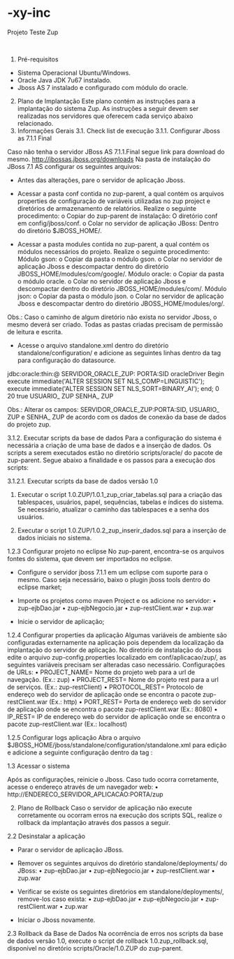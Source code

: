 # -xy-inc
Projeto Teste Zup


 
1.	Pré-requisitos
-	Sistema Operacional Ubuntu/Windows.
-	Oracle Java JDK 7u67 instalado.
-	Jboss AS 7 instalado e configurado com módulo do oracle. 
2.	Plano de Implantação
Este plano contém as instruções para a implantação do sistema Zup. 
As instruções a seguir devem ser realizadas nos servidores que oferecem cada serviço abaixo relacionado.
3.	Informações Gerais
3.1.	Check list de execução
3.1.1.	Configurar Jboss as 7.1.1 Final

Caso não tenha o servidor JBoss AS 7.1.1.Final segue link para download do mesmo.
http://jbossas.jboss.org/downloads
Na pasta de instalação do JBoss 7.1 AS configurar os seguintes arquivos:
-	Antes das alterações, pare o servidor de aplicação Jboss.
-	Acessar a pasta conf contida no zup-parent, a qual contém os arquivos properties de configuração de variáveis utilizadas no zup project e diretórios de armazenamento de relatórios. Realize o seguinte procedimento:
o	Copiar do zup-parent de instalação: 
O diretório conf em config/jboss/conf.
o	Colar no servidor de aplicação JBoss:
Dentro do diretório $JBOSS_HOME/.

-	Acessar a pasta modules contida no zup-parent, a qual contém os módulos necessários do projeto. Realize o seguinte procedimento:
	Módulo gson:
o	Copiar da pasta o módulo gson.
o	Colar no servidor de aplicação Jboss e descompactar dentro do diretório JBOSS_HOME/modules/com/google/.
Módulo oracle:
o	Copiar da pasta o módulo oracle.
o	Colar no servidor de aplicação Jboss e descompactar dentro do diretório JBOSS_HOME/modules/com/.
Módulo json:
o	Copiar da pasta o módulo json.
o	Colar no servidor de aplicação Jboss e descompactar dentro do diretório JBOSS_HOME/modules/org/.

	
Obs.: Caso o caminho de algum diretório não exista no servidor Jboss, o mesmo deverá ser criado. Todas as pastas criadas precisam de permissão de leitura e escrita.
-	Acesse o arquivo standalone.xml dentro do diretório standalone/configuration/ e adicione as seguintes linhas dentro da tag <datasources></datasources> para configuração do datasource.

<datasource jndi-name="java:jboss/aplicacao-zup" pool-name="DeadPoolOracleZUP" enabled="true" use-java-context="true">
    <connection-url>jdbc:oracle:thin:@ SERVIDOR_ORACLE_ZUP: PORTA:SID </connection-url>
    <driver>oracleDriver</driver>
    <new-connection-sql>
        Begin
            execute immediate('ALTER SESSION SET NLS_COMP=LINGUISTIC');
            execute immediate('ALTER SESSION SET NLS_SORT=BINARY_AI');
        end;
    </new-connection-sql>
    <pool>
        <min-pool-size>0</min-pool-size>
        <max-pool-size>20</max-pool-size>
        <prefill>true</prefill>
    </pool>
    <security>
        <user-name>USUARIO_ ZUP</user-name>
        <password>SENHA_ ZUP</password>
    </security>
</datasource>

Obs.: 
Alterar os campos: SERVIDOR_ORACLE_ZUP:PORTA:SID, USUARIO_ ZUP e SENHA_ ZUP de acordo com os dados de conexão da base de dados do projeto zup. 


3.1.2.	Executar scripts da base de dados
Para a configuração do sistema é necessária a criação de uma base de dados e a inserção de dados. 
Os scripts a serem executados estão no diretório scripts/oracle/ do pacote de zup-parent.
Segue abaixo a finalidade e os passos para a execução dos scripts:

3.1.2.1.	Executar scripts da base de dados versão 1.0
1.	Executar o script 1.0.ZUP/1.0.1_zup_criar_tabelas.sql para a criação das tablespaces, usuários, papel, sequências, tabelas e índices do sistema. Se necessário, atualizar o caminho das tablespaces e a senha dos usuários.

2.	Executar o script 1.0.ZUP/1.0.2_zup_inserir_dados.sql para a inserção de dados iniciais no sistema.

1.2.3	Configurar projeto no eclipse
	No zup-parent, encontra-se os arquivos fontes do sistema, que devem ser importados no eclipse.
-	Configure o servidor jboss 7.1.1 em um eclipse com suporte para o mesmo. Caso seja necessário, baixo o plugin jboss tools dentro do eclipse market;
-	Importe os projetos como maven Project e os adicione no servidor:
•	zup-ejbDao.jar
•	zup-ejbNegocio.jar
•	zup-restClient.war
•	zup.war


-	Inicie o servidor de aplicação;

1.2.4	Configurar properties da aplicação
	Algumas variáveis de ambiente são configuradas externamente na aplicação pois dependem da localização da implantação do servidor de aplicação.
	No diretório de instalação do Jboss edite o arquivo zup-config.properties localizado em conf/aplicacao/zup/, as seguintes variáveis precisam ser alteradas caso necessário.
	Configurações de URLs:
•	PROJECT_NAME= Nome do projeto web para a url de navegação. (Ex.: zup)
•	PROJECT_REST= Nome do projeto rest para a url de serviços. (Ex.: zup-restClient)
•	PROTOCOL_REST= Protocolo de endereço web do servidor de aplicação onde se encontra o pacote zup-restClient.war (Ex.: http)
•	PORT_REST= Porta de endereço web do servidor de aplicação onde se encontra o pacote zup-restClient.war (Ex.: 8080)
•	IP_REST= IP de endereço web do servidor de aplicação onde se encontra o pacote zup-restClient.war (Ex.: localhost)

1.2.5	Configurar logs aplicação
Abra o arquivo $JBOSS_HOME/jboss/standalone/configuration/standalone.xml para edição e adicione a seguinte configuração dentro da tag <subsystem xmlns="urn:jboss:domain:logging:1.1">:
<size-rotating-file-handler name="FILE-ZUP">
    <formatter>
        <pattern-formatter pattern="%d{yyyy-MM-dd HH:mm:ss} [%-5p] %C.%M(%F:%L) - %m%n"/>
    </formatter>
    <file relative-to="jboss.server.log.dir" path="zup.log"/>
    <rotate-size value="20480k"/>
    <max-backup-index value="10"/>
    <append value="true"/>
</size-rotating-file-handler>
<logger category="br.com.zup">
    <level name="INFO"/>
    <handlers>
        <handler name="CONSOLE"/>
        <handler name="FILE-ZUP"/>
    </handlers>
</logger>

1.3	Acessar o sistema

Após as configurações, reinicie o Jboss. Caso tudo ocorra corretamente, acesse o endereço através de um navegador web:
•	http://ENDERECO_SERVIDOR_APLICACAO:PORTA/zup

2.	Plano de Rollback
Caso o servidor de aplicação não execute corretamente ou ocorram erros na execução dos scripts SQL, realize o rollback da implantação através dos passos a seguir.

2.2	Desinstalar a aplicação
-	Parar o servidor de aplicação JBoss.
-	Remover os seguintes arquivos do diretório standalone/deployments/ do JBoss:
•	zup-ejbDao.jar
•	zup-ejbNegocio.jar
•	zup-restClient.war
•	zup.war
-	Verificar se existe os seguintes diretórios em standalone/deployments/, remove-los caso exista:
•	zup-ejbDao.jar
•	zup-ejbNegocio.jar
•	zup-restClient.war
•	zup.war

-	Iniciar o Jboss novamente.

2.3	Rollback da Base de Dados
Na ocorrência de erros nos scripts da base de dados versão 1.0, execute o script de rollback 1.0.zup_rollback.sql, disponível no diretório scripts/Oracle/1.0.ZUP do zup-parent.
